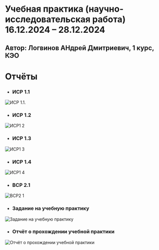 # 	Учебная практика (научно-исследовательская работа) 16.12.2024 – 28.12.2024
## Автор: Логвинов АНдрей Дмитриевич, 1 курс, КЭО

# **Отчёты**
* ### **ИСР 1.1** 
![ИСР 1.1.]()

* ### **ИСР 1.2**   
![ИСР1 2]()

* ### **ИСР 1.3** 
![ИСР1 3]()

* ### **ИСР 1.4** 
![ИСР1 4]()

* ### **ВСР 2.1** 
![ВСР2 1]()


* ### **Задание на учебную практику** 
![Задание на учебную практику]()

* ### **Отчёт о прохождении учебной практики** 
![Отчёт о прохождении учебной практики]()
